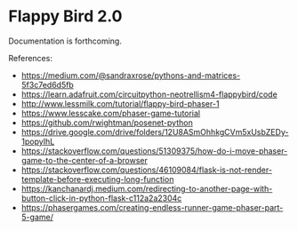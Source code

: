 # Flappy Bird 2.0

Documentation is forthcoming.

References:
- https://medium.com/@sandraxrose/pythons-and-matrices-5f3c7ed6d5fb
- https://learn.adafruit.com/circuitpython-neotrellism4-flappybird/code
- http://www.lessmilk.com/tutorial/flappy-bird-phaser-1
- https://www.lesscake.com/phaser-game-tutorial
- https://github.com/rwightman/posenet-python
- https://drive.google.com/drive/folders/12U8ASmOhhkgCVm5xUsbZEDy-1popyIhL
- https://stackoverflow.com/questions/51309375/how-do-i-move-phaser-game-to-the-center-of-a-browser
- https://stackoverflow.com/questions/46109084/flask-is-not-render-template-before-executing-long-function
- https://kanchanardj.medium.com/redirecting-to-another-page-with-button-click-in-python-flask-c112a2a2304c
- https://phasergames.com/creating-endless-runner-game-phaser-part-5-game/
